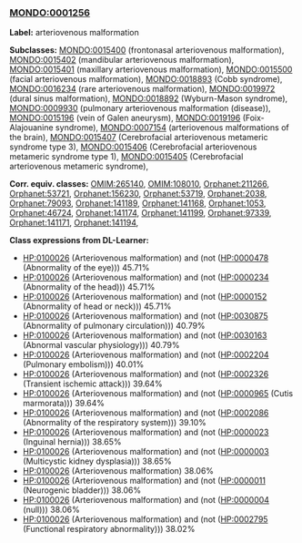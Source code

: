 
### [MONDO:0001256](http://purl.obolibrary.org/obo/MONDO_0001256)
**Label:** arteriovenous malformation

**Subclasses:** [MONDO:0015400](http://purl.obolibrary.org/obo/MONDO_0015400) (frontonasal arteriovenous malformation), [MONDO:0015402](http://purl.obolibrary.org/obo/MONDO_0015402) (mandibular arteriovenous malformation), [MONDO:0015401](http://purl.obolibrary.org/obo/MONDO_0015401) (maxillary arteriovenous malformation), [MONDO:0015500](http://purl.obolibrary.org/obo/MONDO_0015500) (facial arteriovenous malformation), [MONDO:0018893](http://purl.obolibrary.org/obo/MONDO_0018893) (Cobb syndrome), [MONDO:0016234](http://purl.obolibrary.org/obo/MONDO_0016234) (rare arteriovenous malformation), [MONDO:0019972](http://purl.obolibrary.org/obo/MONDO_0019972) (dural sinus malformation), [MONDO:0018892](http://purl.obolibrary.org/obo/MONDO_0018892) (Wyburn-Mason syndrome), [MONDO:0009930](http://purl.obolibrary.org/obo/MONDO_0009930) (pulmonary arteriovenous malformation (disease)), [MONDO:0015196](http://purl.obolibrary.org/obo/MONDO_0015196) (vein of Galen aneurysm), [MONDO:0019196](http://purl.obolibrary.org/obo/MONDO_0019196) (Foix-Alajouanine syndrome), [MONDO:0007154](http://purl.obolibrary.org/obo/MONDO_0007154) (arteriovenous malformations of the brain), [MONDO:0015407](http://purl.obolibrary.org/obo/MONDO_0015407) (Cerebrofacial arteriovenous metameric syndrome type 3), [MONDO:0015406](http://purl.obolibrary.org/obo/MONDO_0015406) (Cerebrofacial arteriovenous metameric syndrome type 1), [MONDO:0015405](http://purl.obolibrary.org/obo/MONDO_0015405) (Cerebrofacial arteriovenous metameric syndrome), 

**Corr. equiv. classes:** [OMIM:265140](http://purl.obolibrary.org/obo/OMIM_265140), [OMIM:108010](http://purl.obolibrary.org/obo/OMIM_108010), [Orphanet:211266](http://www.orpha.net/ORDO/Orphanet_211266), [Orphanet:53721](http://www.orpha.net/ORDO/Orphanet_53721), [Orphanet:156230](http://www.orpha.net/ORDO/Orphanet_156230), [Orphanet:53719](http://www.orpha.net/ORDO/Orphanet_53719), [Orphanet:2038](http://www.orpha.net/ORDO/Orphanet_2038), [Orphanet:79093](http://www.orpha.net/ORDO/Orphanet_79093), [Orphanet:141189](http://www.orpha.net/ORDO/Orphanet_141189), [Orphanet:141168](http://www.orpha.net/ORDO/Orphanet_141168), [Orphanet:1053](http://www.orpha.net/ORDO/Orphanet_1053), [Orphanet:46724](http://www.orpha.net/ORDO/Orphanet_46724), [Orphanet:141174](http://www.orpha.net/ORDO/Orphanet_141174), [Orphanet:141199](http://www.orpha.net/ORDO/Orphanet_141199), [Orphanet:97339](http://www.orpha.net/ORDO/Orphanet_97339), [Orphanet:141171](http://www.orpha.net/ORDO/Orphanet_141171), [Orphanet:141194](http://www.orpha.net/ORDO/Orphanet_141194), 

**Class expressions from DL-Learner:**

- [HP:0100026](http://purl.obolibrary.org/obo/HP_0100026) (Arteriovenous malformation) and (not ([HP:0000478](http://purl.obolibrary.org/obo/HP_0000478) (Abnormality of the eye))) 45.71%
- [HP:0100026](http://purl.obolibrary.org/obo/HP_0100026) (Arteriovenous malformation) and (not ([HP:0000234](http://purl.obolibrary.org/obo/HP_0000234) (Abnormality of the head))) 45.71%
- [HP:0100026](http://purl.obolibrary.org/obo/HP_0100026) (Arteriovenous malformation) and (not ([HP:0000152](http://purl.obolibrary.org/obo/HP_0000152) (Abnormality of head or neck))) 45.71%
- [HP:0100026](http://purl.obolibrary.org/obo/HP_0100026) (Arteriovenous malformation) and (not ([HP:0030875](http://purl.obolibrary.org/obo/HP_0030875) (Abnormality of pulmonary circulation))) 40.79%
- [HP:0100026](http://purl.obolibrary.org/obo/HP_0100026) (Arteriovenous malformation) and (not ([HP:0030163](http://purl.obolibrary.org/obo/HP_0030163) (Abnormal vascular physiology))) 40.79%
- [HP:0100026](http://purl.obolibrary.org/obo/HP_0100026) (Arteriovenous malformation) and (not ([HP:0002204](http://purl.obolibrary.org/obo/HP_0002204) (Pulmonary embolism))) 40.01%
- [HP:0100026](http://purl.obolibrary.org/obo/HP_0100026) (Arteriovenous malformation) and (not ([HP:0002326](http://purl.obolibrary.org/obo/HP_0002326) (Transient ischemic attack))) 39.64%
- [HP:0100026](http://purl.obolibrary.org/obo/HP_0100026) (Arteriovenous malformation) and (not ([HP:0000965](http://purl.obolibrary.org/obo/HP_0000965) (Cutis marmorata))) 39.64%
- [HP:0100026](http://purl.obolibrary.org/obo/HP_0100026) (Arteriovenous malformation) and (not ([HP:0002086](http://purl.obolibrary.org/obo/HP_0002086) (Abnormality of the respiratory system))) 39.10%
- [HP:0100026](http://purl.obolibrary.org/obo/HP_0100026) (Arteriovenous malformation) and (not ([HP:0000023](http://purl.obolibrary.org/obo/HP_0000023) (Inguinal hernia))) 38.65%
- [HP:0100026](http://purl.obolibrary.org/obo/HP_0100026) (Arteriovenous malformation) and (not ([HP:0000003](http://purl.obolibrary.org/obo/HP_0000003) (Multicystic kidney dysplasia))) 38.65%
- [HP:0100026](http://purl.obolibrary.org/obo/HP_0100026) (Arteriovenous malformation) 38.06%
- [HP:0100026](http://purl.obolibrary.org/obo/HP_0100026) (Arteriovenous malformation) and (not ([HP:0000011](http://purl.obolibrary.org/obo/HP_0000011) (Neurogenic bladder))) 38.06%
- [HP:0100026](http://purl.obolibrary.org/obo/HP_0100026) (Arteriovenous malformation) and (not ([HP:0000004](http://purl.obolibrary.org/obo/HP_0000004) (null))) 38.06%
- [HP:0100026](http://purl.obolibrary.org/obo/HP_0100026) (Arteriovenous malformation) and (not ([HP:0002795](http://purl.obolibrary.org/obo/HP_0002795) (Functional respiratory abnormality))) 38.02%


